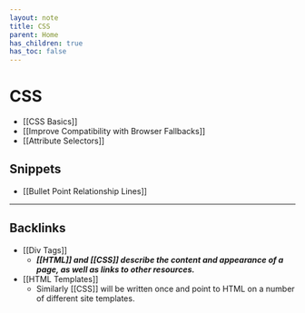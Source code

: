 ```yaml
---
layout: note
title: CSS
parent: Home
has_children: true
has_toc: false
---
```


# CSS

- [[CSS Basics]]
- [[Improve Compatibility with Browser Fallbacks]]
- [[Attribute Selectors]]

## Snippets

- [[Bullet Point Relationship Lines]]

---

## Backlinks

- [[Div Tags]]
  - **_[[HTML]] and [[CSS]] describe the content and appearance of a page, as well as links to other resources._**
- [[HTML Templates]]
  - Similarly [[CSS]] will be written once and point to HTML on a number of different site templates.
